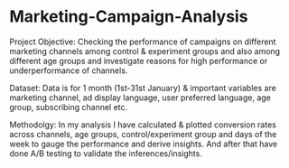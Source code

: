 # Marketing-Campaign-Analysis
Project Objective: Checking the performance of campaigns on different marketing channels among control & experiment groups and also among different age groups and investigate reasons for high performance or underperformance of channels.

Dataset: Data is for 1 month (1st-31st January) & important variables are marketing channel, ad display language, user preferred language, age group, subscribing channel etc.

Methodolgy: In my analysis I have calculated & plotted conversion rates across channels, age groups, control/experiment group and days of the week to gauge the performance and derive insights. And after that have done A/B testing to validate the inferences/insights.
